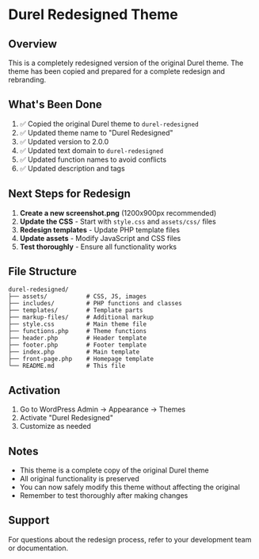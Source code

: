 # Durel Redesigned Theme

## Overview
This is a completely redesigned version of the original Durel theme. The theme has been copied and prepared for a complete redesign and rebranding.

## What's Been Done
1. ✅ Copied the original Durel theme to `durel-redesigned`
2. ✅ Updated theme name to "Durel Redesigned"
3. ✅ Updated version to 2.0.0
4. ✅ Updated text domain to `durel-redesigned`
5. ✅ Updated function names to avoid conflicts
6. ✅ Updated description and tags

## Next Steps for Redesign
1. **Create a new screenshot.png** (1200x900px recommended)
2. **Update the CSS** - Start with `style.css` and `assets/css/` files
3. **Redesign templates** - Update PHP template files
4. **Update assets** - Modify JavaScript and CSS files
5. **Test thoroughly** - Ensure all functionality works

## File Structure
```
durel-redesigned/
├── assets/           # CSS, JS, images
├── includes/         # PHP functions and classes
├── templates/        # Template parts
├── markup-files/     # Additional markup
├── style.css         # Main theme file
├── functions.php     # Theme functions
├── header.php        # Header template
├── footer.php        # Footer template
├── index.php         # Main template
├── front-page.php    # Homepage template
└── README.md         # This file
```

## Activation
1. Go to WordPress Admin → Appearance → Themes
2. Activate "Durel Redesigned"
3. Customize as needed

## Notes
- This theme is a complete copy of the original Durel theme
- All original functionality is preserved
- You can now safely modify this theme without affecting the original
- Remember to test thoroughly after making changes

## Support
For questions about the redesign process, refer to your development team or documentation.

